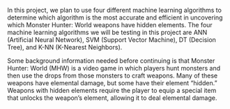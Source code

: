 In this project, we plan to use four different machine learning algorithms to determine which algorithm is the most accurate and efficient in uncovering which Monster Hunter: World weapons have hidden elements. The four machine learning algorithms we will be testing in this project are ANN (Artificial Neural Network), SVM (Support Vector Machine), DT (Decision Tree), and K-NN (K-Nearest Neighbors).

Some background information needed before continuing is that Monster Hunter: World (MHW) is a video game in which players hunt monsters and then use the drops from those monsters to craft weapons. Many of these weapons have elemental damage, but some have their element “hidden.” Weapons with hidden elements require the player to equip a special item that unlocks the weapon’s element, allowing it to deal elemental damage.

